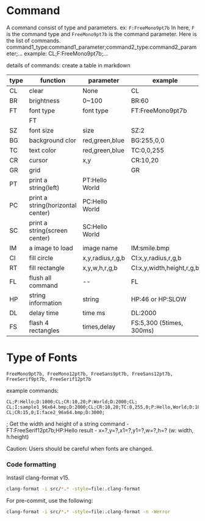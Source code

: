 # Command 
 A command consist of type and parameters. ex: `F:FreeMono9pt7b` In here, `F` is the command type and `FreeMono9pt7b` is the command parameter.
 Here is the list of commands. command1_type:command1_parameter;command2_type:command2_parameter;...
 example: CL;F:FreeMono9pt7b;...

 details of commands:
 create a table in markdown

|type    |       function      |  parameter          |       example
|--------|---------------------|---------------------|-----------------------
| CL     |   clear             |  None               |   CL
| BR     |   brightness        |  0~100              |   BR:60
| FT     |   font type         |  font type          |   FT:FreeMono9pt7b
                                                     |   FT
| SZ     |   font size         |  size               |   SZ:2
| BG     |   background clor   |  red,green,blue     |   BG:255,0,0
| TC     |   text color        |  red,green,blue     |   TC:0,0,255
| CR     |   cursor            |  x,y                |   CR:10,20
| GR     |   grid              |                     |   GR
| PT     |   print a string(left)                    |   PT:Hello World
| PC     |   print a string(horizontal center)       |   PC:Hello World
| SC     |   print a string(screen center)           |   SC:Hello World
| IM     |   a image to load   |  image name         |   IM:smile.bmp
| CI     |   fill circle       |  x,y,radius,r,g,b   |   CI:x,y,radius,r,g,b
| RT     |   fill rectangle    |  x,y,w,h,r,g,b      |   CI:x,y,width,height,r,g,b
| FL     |   flush all command |  --                 |   FL
| HP     |  string information |  string             |   HP:46 or HP:SLOW
| DL     |   delay time        |  time ms            |   DL:2000
| FS     |  flash 4 rectangles |  times,delay        |   FS:5,300 (5times, 300ms)

Type of Fonts
============= 
    FreeMono9pt7b, FreeMono12pt7b, FreeSans9pt7b, FreeSans12pt7b, FreeSerif9pt7b, FreeSerif12pt7b

example commands:
```
CL;P:Hello;D:1000;CL;CR:10,20;P:World;D:2000;CL;
CL;I:sample1_96x64.bmp;D:2000;CL;CR:10,20;TC:0,255,0;P:Hello,World;D:1000;CL;
CL;CR:15,0;I:face2_96x64.bmp;D:3000;
```
; Get the width and height of a string
command - FT:FreeSerif12pt7b;HP:Hello
result - x=?,y=?,x1=?,y1=?,w=?,h=? (w: width, h:height)

Caution:
Users should be careful when fonts are changed.



### Code formatting

Instasll clang-format v15.
```sh
clang-format -i src/*.* -style=file:.clang-format
```

For pre-commit, use the following:

```sh
clang-format -i src/*.* -style=file:.clang-format -n -Werror
```
